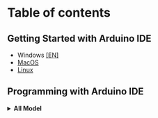 # Table of contents

## Getting Started with Arduino IDE
- Windows [[EN]](https://github.com/wirelesscrafters/Documents/wiki/Getting-started-with-Arduino-IDE)
- [MacOS](https://github.com/wirelesscrafters/Documents)
- [Linux](https://github.com/wirelesscrafters/Documents)

## Programming with Arduino IDE
<details>
  <summary><b>All Model</b></summary>
  <p>
  
- **Blink LED**
  - [Source code](https://github.com/wirelesscrafters/Documents/blob/main/src/blinkLED/blinkLED.ino)
  - [Document](https://github.com/wirelesscrafters/Documents/wiki/Control-LED-with-Arduino-IDE)
- **Control RGB LED**
  - [Source code](https://github.com/wirelesscrafters/Documents)
  - [Document](https://github.com/wirelesscrafters/Documents)

  </p>
</details>